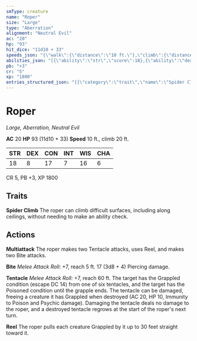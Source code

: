 ```yaml
---
smType: creature
name: "Roper"
size: "Large"
type: "Aberration"
alignment: "Neutral Evil"
ac: "20"
hp: "93"
hit_dice: "11d10 + 33"
speeds_json: "{\"walk\":{\"distance\":\"10 ft.\"},\"climb\":{\"distance\":\"20 ft.\"}}"
abilities_json: "[{\"ability\":\"str\",\"score\":18},{\"ability\":\"dex\",\"score\":8},{\"ability\":\"con\",\"score\":17},{\"ability\":\"int\",\"score\":7},{\"ability\":\"wis\",\"score\":16},{\"ability\":\"cha\",\"score\":6}]"
pb: "+3"
cr: "5"
xp: "1800"
entries_structured_json: "[{\"category\":\"trait\",\"name\":\"Spider Climb\",\"text\":\"The roper can climb difficult surfaces, including along ceilings, without needing to make an ability check.\"},{\"category\":\"action\",\"name\":\"Multiattack\",\"text\":\"The roper makes two Tentacle attacks, uses Reel, and makes two Bite attacks.\"},{\"category\":\"action\",\"name\":\"Bite\",\"text\":\"*Melee Attack Roll:* +7, reach 5 ft. 17 (3d8 + 4) Piercing damage.\"},{\"category\":\"action\",\"name\":\"Tentacle\",\"text\":\"*Melee Attack Roll:* +7, reach 60 ft. The target has the Grappled condition (escape DC 14) from one of six tentacles, and the target has the Poisoned condition until the grapple ends. The tentacle can be damaged, freeing a creature it has Grappled when destroyed (AC 20, HP 10, Immunity to Poison and Psychic damage). Damaging the tentacle deals no damage to the roper, and a destroyed tentacle regrows at the start of the roper's next turn.\"},{\"category\":\"action\",\"name\":\"Reel\",\"text\":\"The roper pulls each creature Grappled by it up to 30 feet straight toward it.\"}]"
---
```


# Roper
*Large, Aberration, Neutral Evil*

**AC** 20
**HP** 93 (11d10 + 33)
**Speed** 10 ft., climb 20 ft.

| STR | DEX | CON | INT | WIS | CHA |
| --- | --- | --- | --- | --- | --- |
| 18 | 8 | 17 | 7 | 16 | 6 |

CR 5, PB +3, XP 1800

## Traits

**Spider Climb**
The roper can climb difficult surfaces, including along ceilings, without needing to make an ability check.

## Actions

**Multiattack**
The roper makes two Tentacle attacks, uses Reel, and makes two Bite attacks.

**Bite**
*Melee Attack Roll:* +7, reach 5 ft. 17 (3d8 + 4) Piercing damage.

**Tentacle**
*Melee Attack Roll:* +7, reach 60 ft. The target has the Grappled condition (escape DC 14) from one of six tentacles, and the target has the Poisoned condition until the grapple ends. The tentacle can be damaged, freeing a creature it has Grappled when destroyed (AC 20, HP 10, Immunity to Poison and Psychic damage). Damaging the tentacle deals no damage to the roper, and a destroyed tentacle regrows at the start of the roper's next turn.

**Reel**
The roper pulls each creature Grappled by it up to 30 feet straight toward it.
